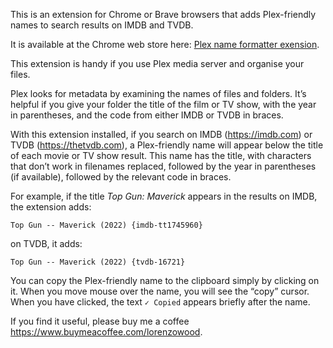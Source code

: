 This is an extension for Chrome or Brave browsers that adds Plex-friendly names to search results on IMDB and TVDB.

It is available at the Chrome web store here: [Plex name formatter exension](https://chromewebstore.google.com/detail/plex-name-formatter/lommookhlmmagmicoccpkhiikhgiaaao).

This extension is handy if you use Plex media server and organise your files.

Plex looks for metadata by examining the names of files and folders. It’s helpful if you give your folder the title of the film or TV show, with the year in parentheses, and the code from either IMDB or TVDB in braces.

With this extension installed, if you search on IMDB (https://imdb.com) or TVDB (https://thetvdb.com), a Plex-friendly name will appear below the title of each movie or TV show result. This name has the title, with characters that don’t work in filenames replaced, followed by the year in parentheses (if available), followed by the relevant code in braces.

For example, if the title _Top Gun: Maverick_ appears in the results on IMDB, the extension adds:

`Top Gun -- Maverick (2022) {imdb-tt1745960}`

on TVDB, it adds:

`Top Gun -- Maverick (2022) {tvdb-16721}`

You can copy the Plex-friendly name to the clipboard simply by clicking on it. When you move mouse over the name, you will see the “copy” cursor. When you have clicked, the text `✓ Copied` appears briefly after the name.

If you find it useful, please buy me a coffee https://www.buymeacoffee.com/lorenzowood.
